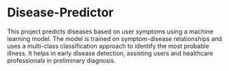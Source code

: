 # Disease-Predictor
This project predicts diseases based on user symptoms using a machine learning model. The model is trained on symptom-disease relationships and uses a multi-class classification approach to identify the most probable illness. It helps in early disease detection, assisting users and healthcare professionals in preliminary diagnosis.
